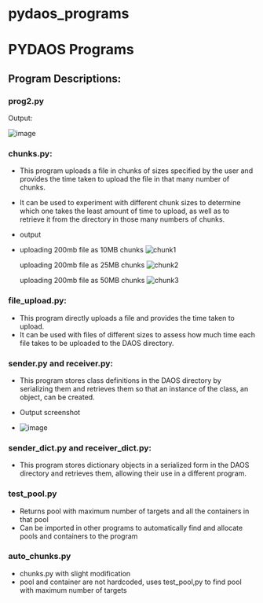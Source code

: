 # pydaos_programs

# PYDAOS Programs

## Program Descriptions:

### prog2.py
Output:


![image](https://github.com/HPE-MSRIT-CSE-2024/PYDAOS-Programs/assets/164491690/13d70962-d687-47f1-9d10-828d55dbf3d3)


### chunks.py:
- This program uploads a file in chunks of sizes specified by the user and provides the time taken to upload the file in that many number of chunks. 
- It can be used to experiment with different chunk sizes to determine which one takes the least amount of time to upload, as well as to retrieve it from the directory in those many numbers of chunks.
- output
- uploading 200mb file as 10MB chunks
  ![chunk1](https://github.com/HPE-MSRIT-CSE-2024/PYDAOS-Programs/assets/164491690/2c0a638a-d365-4c29-b406-364257fcd6b8)

  uploading 200mb file as 25MB chunks
  ![chunk2](https://github.com/HPE-MSRIT-CSE-2024/PYDAOS-Programs/assets/164491690/81d7925c-3c6b-41d0-8a37-157201d670f7)

  uploading 200mb file as 50MB chunks
  ![chunk3](https://github.com/HPE-MSRIT-CSE-2024/PYDAOS-Programs/assets/164491690/8765ec27-409f-4586-8e1d-869df7a0eb3d)

  



### file_upload.py:
- This program directly uploads a file and provides the time taken to upload. 
- It can be used with files of different sizes to assess how much time each file takes to be uploaded to the DAOS directory.

### sender.py and receiver.py:
- This program stores class definitions in the DAOS directory by serializing them and retrieves them so that an instance of the class, an object, can be created.

- Output screenshot
- 
  ![image](https://github.com/HPE-MSRIT-CSE-2024/PYDAOS-Programs/assets/164491690/5e8dae4f-4be0-4648-a596-2d64b5337699)


### sender_dict.py and receiver_dict.py:
- This program stores dictionary objects in a serialized form in the DAOS directory and retrieves them, allowing their use in a different program.


### test_pool.py
- Returns pool with maximum number of targets and all the containers in that pool
- Can be imported in other programs to automatically find and allocate pools and containers to the program

### auto_chunks.py
- chunks.py with slight modification
- pool and container are not hardcoded, uses test_pool,py to find pool with maximum number of targets


